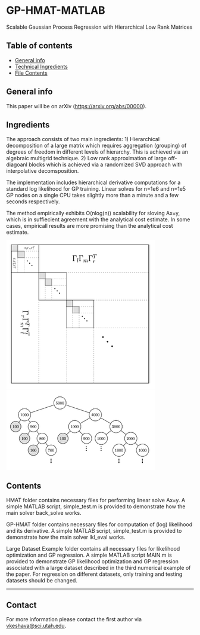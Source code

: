 # GP-HMAT-MATLAB
Scalable Gaussian Process Regression with Hierarchical Low Rank Matrices


## Table of contents
* [General info](#general-info)
* [Technical Ingredients](#ingredients)
* [File Contents](#contents)

## General info
This paper will be on arXiv (https://arxiv.org/abs/00000).
## Ingredients
The approach consists of two main ingredients: 1) Hierarchical decomposition of a large matrix which requires aggregation (grouping) of degrees of freedom in different levels of hierarchy. This is achieved via an algebraic multigrid technique. 2) Low rank approximation of large off-diagoanl blocks which is achieved via a randomized SVD approach with interpolative decomsposition. 

The implementation includes hierarchical derivative computations for a standard log likelihood for GP training. Linear solves for n=1e6 and n=1e5 GP nodes on a single CPU takes slightly more than a minute and a few seconds respectively.

The method empirically exhibits O(nlog(n)) scalability for sloving Ax=y, which is in suffiecient agreement with the analytical cost estimate. In some cases, empiricall results are more promising than the analytical cost estimate.  

<img src="matrix_self1.png" width="400">  <img src="tree1.png" width="400" style="vertical-align:top"> 

 
## Contents
HMAT folder contains necessary files for performing linear solve Ax=y. A simple MATLAB script, simple_test.m is provided to demonstrate how the main solver back_solve works. 

GP-HMAT folder contains necessary files for computation of (log) likelihood and its derivative. A simple MATLAB script, simple_test.m is provided to demonstrate how the main solver lkl_eval works. 

Large Dataset Example folder contains all necessary files for likelihood optimization and GP regression. A simple MATLAB script MAIN.m is provided to demonstrate GP likelihood optimization and GP regression associated with a large dataset described in the third numerical example of the paper.  For regression on different datasets, only training and testing datasets should be changed. 

______________________
## Contact
For more information please contact the first author via vkeshava@sci.utah.edu.
